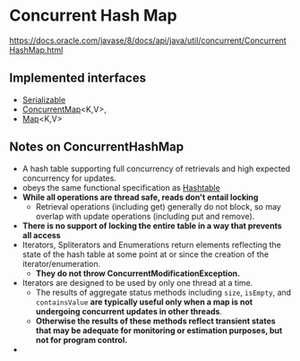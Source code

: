 # Concurrent Hash Map
<https://docs.oracle.com/javase/8/docs/api/java/util/concurrent/ConcurrentHashMap.html>

## Implemented interfaces
* [Serializable](https://docs.oracle.com/javase/8/docs/api/java/io/Serializable.html)
* [ConcurrentMap](https://docs.oracle.com/javase/8/docs/api/java/util/concurrent/ConcurrentMap.html)<K,V>, 
* [Map](https://docs.oracle.com/javase/8/docs/api/java/util/Map.html)<K,V>

## Notes on ConcurrentHashMap
* A hash table supporting full concurrency of retrievals and high expected concurrency for updates.
* obeys the same functional specification as [Hashtable](https://docs.oracle.com/javase/8/docs/api/java/util/Hashtable.html)
* **While all operations are thread safe, reads don't entail locking**
    * Retrieval operations (including get) generally do not block, so may overlap with update operations (including put and remove).
* **There is no support of locking the entire table in a way that prevents all access**
* Iterators, Spliterators and Enumerations return elements reflecting the state of the hash table at some point at or since the creation of the iterator/enumeration. 
    * **They do not throw ConcurrentModificationException.**
* Iterators are designed to be used by only one thread at a time. 
    * The results of aggregate status methods including `size`, `isEmpty`, and `containsValue` **are typically useful only when a map is not undergoing concurrent updates in other threads**. 
    * **Otherwise the results of these methods reflect transient states that may be adequate for monitoring or estimation purposes, but not for program control.**
* 